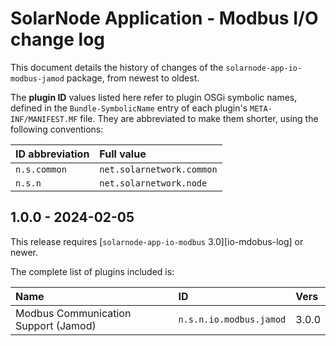 # SolarNode Application - Modbus I/O change log

This document details the history of changes of the `solarnode-app-io-modbus-jamod` package,
from newest to oldest.

The **plugin ID** values listed here refer to plugin OSGi symbolic names, defined in the
`Bundle-SymbolicName` entry of each plugin's `META-INF/MANIFEST.MF` file. They are abbreviated to
make them shorter, using the following conventions:

| ID abbreviation | Full value                |
|:----------------|:--------------------------|
| `n.s.common`    | `net.solarnetwork.common` |
| `n.s.n`         | `net.solarnetwork.node`   |

## 1.0.0 - 2024-02-05

This release requires [`solarnode-app-io-modbus` 3.0][io-mdobus-log] or newer.

The complete list of plugins included is:

| Name                                 | ID                      | Vers  |
|:-------------------------------------|:------------------------|:------|
| Modbus Communication Support (Jamod) | `n.s.n.io.modbus.jamod` | 3.0.0 |

[io-modbus-log]: ../../solarnode-app-io-modbus/debian/CHANGELOG.md
